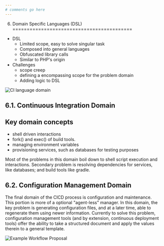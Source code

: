 ```yaml
---
# comments go here
---
```


6. Domain Specific Languages (DSL)
==========================================

  * DSL
    * Limited scope, easy to solve singular task
    * Composed into general languages
    * Obfuscated library calls
    * Similar to PHP's origin
  * Challenges
    * scope creep
    * defining a encompassing scope for the problem domain
    * Adding logic to DSL

![CI language domain[^ci-domain]](media/ci-domain.png)

[^ci-domain]: graph that shows wha the Domain Specific language must solve in CI space.

6.1. Continuous Integration Domain
-----------------------------------

##  Key domain concepts
  * shell driven interactions
  * fork() and exec() of build tools.
  * managing environment variables
  * provisioning services, such as databases for testing purposes

Most of the problems in this domain boil down to shell script execution and interactions.
Secondary problem is resolving dependencies for services, like databases; and build tools like gradle.

6.2. Configuration Management Domain
------------------------------------

The final domain of the CICD process is configuration and maintenance.
This portion is more of a optional "agent-less" manager.
In this domain, the key problem is generating configuration files, and at a later time, able to regenerate them using newer information.
Currently to solve this problem, configuration management tools (and by extension, continuous deployment tools) offer the ability to take a structured document and apply the values therein to a general template.

![Example Workflow Proposal[^cm]](media/cm.png)

[^cm]: The idea behind this, is instead of pushing plaintext configurations and basic templating, users can develope parsers for various software configs or derive them from the community. The parsers would allow for dynamic configuration to occur in a clean way. It would also allow for more advanced querying.
